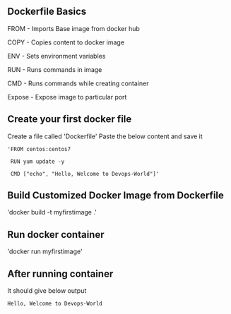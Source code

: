 ## Dockerfile Basics
  FROM - Imports Base image from docker hub
  
  COPY - Copies content to docker image 
  
  ENV - Sets environment variables
  
  RUN - Runs commands in image
  
  CMD - Runs commands while creating container 
  
  Expose - Expose image to particular port
  
  
## Create your first docker file
   Create a file called 'Dockerfile'
   Paste the below content and save it
   
    'FROM centos:centos7
   
     RUN yum update -y
    
     CMD ["echo", "Hello, Welcome to Devops-World"]'

## Build Customized Docker Image from Dockerfile
   'docker build -t myfirstimage .'
   
## Run docker container
   'docker run myfirstimage'
   
## After running container
   It should give below output
   
    Hello, Welcome to Devops-World
